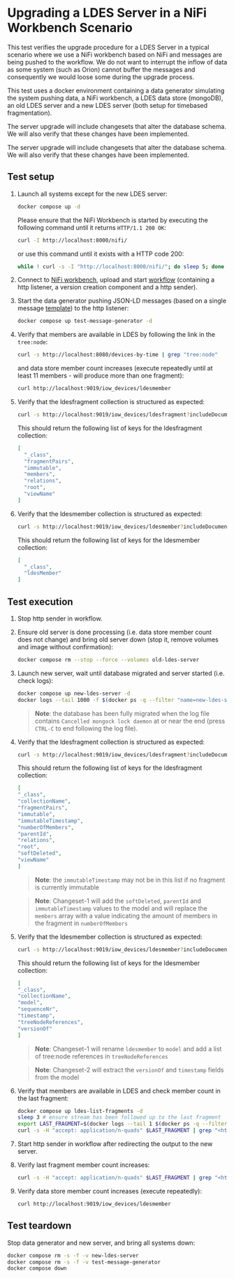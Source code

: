 # Upgrading a LDES Server in a NiFi Workbench Scenario
This test verifies the upgrade procedure for a LDES Server in a typical scenario where we use a NiFi workbench based on NiFi and messages are being pushed to the workflow. We do not want to interrupt the inflow of data as some system (such as Orion) cannot buffer the messages and consequently we would loose some during the upgrade process.

This test uses a docker environment containing a data generator simulating the system pushing data, a NiFi workbench, a LDES data store (mongoDB), an old LDES server and a new LDES server (both setup for timebased fragmentation).

The server upgrade will include changesets that alter the database schema. We will also verify that these changes have been implemented.

The server upgrade will include changesets that alter the database schema. We will also verify that these changes have been implemented.

## Test setup
1. Launch all systems except for the new LDES server:
   ```bash
   docker compose up -d
   ```
   Please ensure that the NiFi Workbench is started by executing the following command until it returns `HTTP/1.1 200 OK`:
   ```bash
   curl -I http://localhost:8000/nifi/
   ```
   or use this command until it exists with a HTTP code 200:
   ```bash
   while ! curl -s -I "http://localhost:8000/nifi/"; do sleep 5; done
   ```

2. Connect to [NiFi workbench](http://localhost:8000/nifi), upload and start [workflow](./nifi-workflow.json) (containing a http listener, a version creation component and a http sender).

3. Start the data generator pushing JSON-LD messages (based on a single message [template](./data/device.template.json)) to the http listener:
   ```bash
   docker compose up test-message-generator -d
   ```

4. Verify that members are available in LDES by following the link in the `tree:node`:
   ```bash
   curl -s http://localhost:8080/devices-by-time | grep "tree:node"
   ```
   and data store member count increases (execute repeatedly until at least 11 members - will produce more than one fragment):
   ```bash
   curl http://localhost:9019/iow_devices/ldesmember
   ```

5. Verify that the ldesfragment collection is structured as expected:
   ```bash
   curl -s http://localhost:9019/iow_devices/ldesfragment?includeDocuments=true | jq '[.documents[] | keys] | flatten | unique | map(select(. != "_id"))'
   ```
   This should return the following list of keys for the ldesfragment collection:
   ```json
   [
     "_class",
     "fragmentPairs",
     "immutable",
     "members",
     "relations",
     "root",
     "viewName"
   ]
   ```

6. Verify that the ldesmember collection is structured as expected:
   ```bash
   curl -s http://localhost:9019/iow_devices/ldesmember?includeDocuments=true | jq '[.documents[] | keys] | flatten | unique | map(select(. != "_id"))'
   ```
   This should return the following list of keys for the ldesmember collection:
   ```json
   [
     "_class",
     "ldesMember"
   ]
   ```

## Test execution
1. Stop http sender in workflow.

2. Ensure old server is done processing (i.e. data store member count does not change) and bring old server down (stop it, remove volumes and image without confirmation):
   ```bash
   docker compose rm --stop --force --volumes old-ldes-server
   ```

3. Launch new server, wait until database migrated and server started (i.e. check logs):
   ```bash
   docker compose up new-ldes-server -d
   docker logs --tail 1000 -f $(docker ps -q --filter "name=new-ldes-server$")
   ```
   > **Note**: the  database has been fully migrated when the log file contains `Cancelled mongock lock daemon` at or near the end (press `CTRL-C` to end following the log file).

4. Verify that the ldesfragment collection is structured as expected:
   ```bash
   curl -s http://localhost:9019/iow_devices/ldesfragment?includeDocuments=true | jq '[.documents[] | keys] | flatten | unique | map(select(. != "_id"))'
   ```
   This should return the following list of keys for the ldesfragment collection:
   ```json
   [
   "_class",
   "collectionName",
   "fragmentPairs",
   "immutable",
   "immutableTimestamp",
   "numberOfMembers",
   "parentId",
   "relations",
   "root",
   "softDeleted",
   "viewName"
   ]
   ```
   > **Note**: the `immutableTimestamp` may not be in this list if no fragment is currently immutable

   > **Note**: Changeset-1 will add the `softDeleted`, `parentId` and `immutableTimestamp` values to the model and will replace the `members` array with a value indicating the amount of members in the fragment in `numberOfMembers`

5. Verify that the ldesmember collection is structured as expected:
   ```bash
   curl -s http://localhost:9019/iow_devices/ldesmember?includeDocuments=true | jq '[.documents[] | keys] | flatten | unique | map(select(. != "_id"))'
   ```
   This should return the following list of keys for the ldesmember collection:
   ```json
   [
   "_class",
   "collectionName",
   "model",
   "sequenceNr",
   "timestamp",
   "treeNodeReferences",
   "versionOf"
   ]
   ```
   > **Note**: Changeset-1 will rename `ldesmember` to `model` and add a list of tree:node references in `treeNodeReferences`
   
   > **Note**: Changeset-2 will extract the `versionOf` and `timestamp` fields from the model

6. Verify that members are available in LDES and check member count in the last fragment:
   ```bash
   docker compose up ldes-list-fragments -d
   sleep 3 # ensure stream has been followed up to the last fragment
   export LAST_FRAGMENT=$(docker logs --tail 1 $(docker ps -q --filter "name=ldes-list-fragments$"))
   curl -s -H "accept: application/n-quads" $LAST_FRAGMENT | grep "<https://w3id.org/tree#member>" | wc -l
   ```

7. Start http sender in workflow after redirecting the output to the new server.

8. Verify last fragment member count increases:
   ```bash
   curl -s -H "accept: application/n-quads" $LAST_FRAGMENT | grep "<https://w3id.org/tree#member>" | wc -l
   ```

9. Verify data store member count increases (execute repeatedly):
   ```bash
   curl http://localhost:9019/iow_devices/ldesmember
   ```

## Test teardown
Stop data generator and new server, and bring all systems down:
```bash
docker compose rm -s -f -v new-ldes-server
docker compose rm -s -f -v test-message-generator
docker compose down
```
